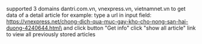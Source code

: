 supported 3 domains dantri.com.vn, vnexpress.vn, vietnamnet.vn to get data of a detail article
for example:
type a url in input field: 
https://vnexpress.net/chong-dich-qua-muc-gay-kho-cho-nong-san-hai-duong-4240644.html\
and click button "Get info"
click "show all article" link to view all previously stored articles
